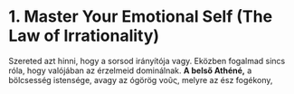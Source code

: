 # 1. Master Your Emotional Self (The Law of Irrationality)
Szereted azt hinni, hogy a sorsod irányítója vagy. Eközben fogalmad sincs róla, hogy valójában az érzelmeid dominálnak. **A belső Athéné,** a bölcsesség istensége, avagy az ógörög νοῦς, melyre az ész fogékony, 
